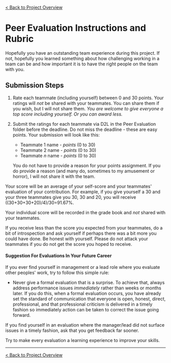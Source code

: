 [< Back to Project Overview](README.md#peer-evaluation)

# Peer Evaluation Instructions and Rubric

Hopefully you have an outstanding team experience during this project. If not, hopefully you learned something about how challenging working in a team can be and how important it is to have the right people on the team with you.

## Submission Steps

1.  Rate each teammate (including yourself) between 0 and 30 points. Your ratings will *not* be shared with your teammates. You can share them if you wish, but I will not share them.
    *You are welcome to give everyone a top score including yourself. Or you can award less.*

2.  Submit the ratings for each teammate via D2L in the Peer Evaluation folder before the deadline. Do not miss the deadline - these are easy points. Your submission will look like this:

    -  Teammate 1 name - *points* (0 to 30)
    -  Teammate 2 name - *points* (0 to 30)
    -  Teammate *n* name - *points* (0 to 30)

    You do not have to provide a reason for your points assignment. If you do provide a reason (and many do, sometimes to my amusement or horror), I will not share it with the team.

Your score will be an average of your self-score and your teammates' evaluation of your contribution. For example, if you give yourself a 30 and your three teammates give you 30, 30 and 20, you will receive ((30+30+30+20)/4)/30=91.67%.

Your individual score will be recorded in the grade book and *not* shared with your teammates.

If you receive less than the score you expected from your teammates, do a bit of introspection and ask yourself if perhaps there was a bit more you could have done. Be honest with yourself. Please do not attack your teammates if you do not get the score you hoped to receive.

#### Suggestion For Evaluations In Your Future Career

If you ever find yourself in management or a lead role where you evaluate other peoples' work, try to follow this simple rule:

-  Never give a formal evaluation that is a surprise. To achieve that, always address performance issues *immediately* rather than weeks or months later. If you do this, when a formal evaluation occurs, you have already set the standard of communication that everyone is open, honest, direct, professional, and that professional criticism is delivered in a timely fashion so immediately action can be taken to correct the issue going forward.

If you find yourself in an evaluation where the manager/lead did not surface issues in a timely fashion, ask that you get feedback far sooner. 

Try to make every evaluation a learning experience to improve your skills.

---

[< Back to Project Overview](README.md#peer-evaluation)

